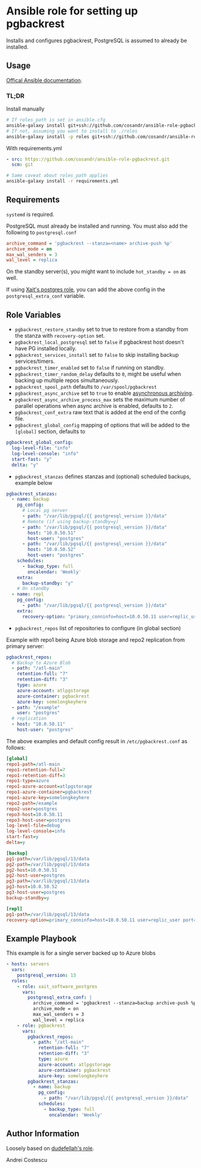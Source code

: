 # Ansible role for setting up pgbackrest

Installs and configures pgbackrest, PostgreSQL is assumed to already be installed.

## Usage

[Offical Ansible documentation](https://docs.ansible.com/ansible/latest/galaxy/user_guide.html#installing-multiple-roles-from-a-file).

### TL;DR

Install manually
```sh
# If roles_path is set in ansible.cfg
ansible-galaxy install git+ssh://github.com/cosandr/ansible-role-pgbackrest.git
# If not, assuming you want to install to ./roles
ansible-galaxy install -p roles git+ssh://github.com/cosandr/ansible-role-pgbackrest.git
```

With requirements.yml
```yml
- src: https://github.com/cosandr/ansible-role-pgbackrest.git
  scm: git
```
```sh
# Same caveat about roles_path applies
ansible-galaxy install -r requirements.yml
```

## Requirements

`systemd` is required.

PostgreSQL must already be installed and running. You must also add the following to `postgresql.conf`

```ini
archive_command = 'pgbackrest --stanza=<name> archive-push %p'
archive_mode = on
max_wal_senders = 3
wal_level = replica
```

On the standby server(s), you might want to include `hot_standby = on` as well.

If using [Xait's postgres role](https://gitlab.xait.no/collab/xait_software_postgres), you can add the above config in the `postgresql_extra_conf` variable.

## Role Variables

- `pgbackrest_restore_standby` set to true to restore from a standby from the stanza with `recovery-option` set.
- `pgbackrest_local_postgresql` set to `false` if pgbackrest host doesn't have PG installed locally.
- `pgbackrest_services_install` set to `false` to skip installing backup services/timers.
- `pgbackrest_timer_enabled` set to `false` if running on standby.
- `pgbackrest_timer_random_delay` defaults to `0`, might be useful when backing up multiple repos simultaneously.
- `pgbackrest_spool_path` defaults to `/var/spool/pgbackrest`
- `pgbackrest_async_archive` set to `true` to enable [asynchronous archiving](https://pgbackrest.org/user-guide-rhel.html#async-archiving).
- `pgbackrest_async_archive_process_max` sets the maximum number of parallel operations when async archive is enabled, defaults to `2`.
- `pgbackrest_conf_extra` raw text that is added at the end of the config file.
- `pgbackrest_global_config` mapping of options that will be added to the `[global]` section, defaults to

```yml
pgbackrest_global_config:
  log-level-file: "info"
  log-level-console: "info"
  start-fast: "y"
  delta: "y"
```

- `pgbackrest_stanzas` defines stanzas and (optional) scheduled backups, example below

```yml
pgbackrest_stanzas:
  - name: backup
    pg_config:
      # Local pg server
      - path: "/var/lib/pgsql/{{ postgresql_version }}/data"
      # Remote (if using backup-standby=y)
      - path: "/var/lib/pgsql/{{ postgresql_version }}/data"
        host: "10.0.50.51"
        host-user: "postgres"
      - path: "/var/lib/pgsql/{{ postgresql_version }}/data"
        host: "10.0.50.52"
        host-user: "postgres"
    schedules:
      - backup_type: full
        oncalendar: 'Weekly'
    extra:
      backup-standby: "y"
    # On standby
  - name: repl
    pg_config:
      - path: "/var/lib/pgsql/{{ postgresql_version }}/data"
    extra:
      recovery-option: "primary_conninfo=host=10.0.50.11 user=replic_user port=5432"
```

- `pgbackrest_repos` list of repositories to configure (in global section)

Example with repo1 being Azure blob storage and repo2 replication from primary server:

```yml
pgbackrest_repos:
  # Backup to Azure Blob
  - path: "/atl-main"
    retention-full: "7"
    retention-diff: "3"
    type: azure
    azure-account: atlpgstorage
    azure-container: pgbackrest
    azure-key: somelongkeyhere
  - path: "/example"
    user: "postgres"
  # replication
  - host: "10.0.50.11"
    host-user: "postgres"
```

The above examples and default config result in `/etc/pgbackrest.conf` as follows:

```ini
[global]
repo1-path=/atl-main
repo1-retention-full=7
repo1-retention-diff=3
repo1-type=azure
repo1-azure-account=atlpgstorage
repo1-azure-container=pgbackrest
repo1-azure-key=somelongkeyhere
repo2-path=/example
repo2-user=postgres
repo3-host=10.0.50.11
repo3-host-user=postgres
log-level-file=debug
log-level-console=info
start-fast=y
delta=y

[backup]
pg1-path=/var/lib/pgsql/13/data
pg2-path=/var/lib/pgsql/13/data
pg2-host=10.0.50.51
pg2-host-user=postgres
pg3-path=/var/lib/pgsql/13/data
pg3-host=10.0.50.52
pg3-host-user=postgres
backup-standby=y

[repl]
pg1-path=/var/lib/pgsql/13/data
recovery-option=primary_conninfo=host=10.0.50.11 user=replic_user port=5432
```

## Example Playbook

This example is for a single server backed up to Azure blobs

```yml
- hosts: servers
  vars:
    postgresql_version: 13
  roles:
    - role: xait_software_postgres
      vars:
        postgresql_extra_conf: |
          archive_command = 'pgbackrest --stanza=backup archive-push %p'
          archive_mode = on
          max_wal_senders = 3
          wal_level = replica
    - role: pgbackrest
      vars:
        pgbackrest_repos:
          - path: "/atl-main"
            retention-full: "7"
            retention-diff: "3"
            type: azure
            azure-account: atlpgstorage
            azure-container: pgbackrest
            azure-key: somelongkeyhere
        pgbackrest_stanzas:
          - name: backup
            pg_config:
              - path: "/var/lib/pgsql/{{ postgresql_version }}/data"
            schedules:
              - backup_type: full
                oncalendar: 'Weekly'
```

## Author Information

Loosely based on [dudefellah's role](https://github.com/dudefellah/ansible-role-pgbackrest).

Andrei Costescu
